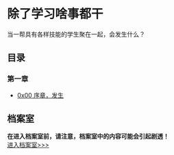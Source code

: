# 除了学习啥事都干
当一帮具有各样技能的学生聚在一起，会发生什么？  

## 目录
### 第一章
- [0x00 序章，发生](sections/1/0x00.html)

## 档案室
**在进入档案室前，请注意，档案室中的内容可能会引起剧透！**  
[进入档案室>>>](library/)
